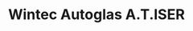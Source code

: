 ---
title: "Wintec Autoglas A.T.ISER"
url: /asperg/wintec-autoglas-a-t-iser/
shop: Autowerkstatt
---